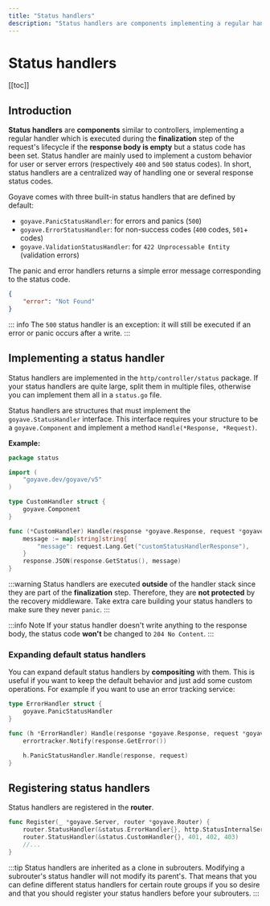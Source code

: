 ```yaml
---
title: "Status handlers"
description: "Status handlers are components implementing a regular handler which is executed during the finalization step of the request's lifecycle if the response body is empty but a status code has been set."
---
```


# Status handlers

[[toc]]

## Introduction

**Status handlers** are **components** similar to controllers, implementing a regular handler which is executed during the **finalization** step of the request's lifecycle if the **response body is empty** but a status code has been set. Status handler are mainly used to implement a custom behavior for user or server errors (respectively `400` and `500` status codes). In short, status handlers are a centralized way of handling one or several response status codes.

Goyave comes with three built-in status handlers that are defined by default:
- `goyave.PanicStatusHandler`: for errors and panics (`500`)
- `goyave.ErrorStatusHandler`: for non-success codes (`400` codes, `501`+ codes)
- `goyave.ValidationStatusHandler`: for `422 Unprocessable Entity` (validation errors)

The panic and error handlers returns a simple error message corresponding to the status code.
```json
{
	"error": "Not Found"
}
```

::: info
The `500` status handler is an exception: it will still be executed if an error or panic occurs after a write. 
:::

## Implementing a status handler

Status handlers are implemented in the `http/controller/status` package. If your status handlers are quite large, split them in multiple files, otherwise you can implement them all in a `status.go` file.

Status handlers are structures that must implement the `goyave.StatusHandler` interface. This interface requires your structure to be a `goyave.Component` and implement a method `Handle(*Response, *Request)`.

**Example:**
```go
package status

import (
	"goyave.dev/goyave/v5"
)

type CustomHandler struct {
	goyave.Component
}

func (*CustomHandler) Handle(response *goyave.Response, request *goyave.Request) {
	message := map[string]string{
		"message": request.Lang.Get("customStatusHandlerResponse"),
	}
	response.JSON(response.GetStatus(), message)
}
```

:::warning
Status handlers are executed **outside** of the handler stack since they are part of the **finalization** step. Therefore, they are **not protected** by the recovery middleware. Take extra care building your status handlers to make sure they never `panic`.
:::

:::info Note
If your status handler doesn't write anything to the response body, the status code **won't** be changed to `204 No Content`.
:::

### Expanding default status handlers

You can expand default status handlers by **compositing** with them. This is useful if you want to keep the default behavior and just add some custom operations. For example if you want to use an error tracking service:

```go
type ErrorHandler struct {
	goyave.PanicStatusHandler
}

func (h *ErrorHandler) Handle(response *goyave.Response, request *goyave.Request) {
	errortracker.Notify(response.GetError())

	h.PanicStatusHandler.Handle(response, request)
}
```

## Registering status handlers

Status handlers are registered in the **router**.

```go
func Register(_ *goyave.Server, router *goyave.Router) {
	router.StatusHandler(&status.ErrorHandler{}, http.StatusInternalServerError)
	router.StatusHandler(&status.CustomHandler{}, 401, 402, 403)
	//...
}
```

:::tip
Status handlers are inherited as a clone in subrouters. Modifying a subrouter's status handler will not modify its parent's. That means that you can define different status handlers for certain route groups if you so desire and that you should register your status handlers before your subrouters.
:::
